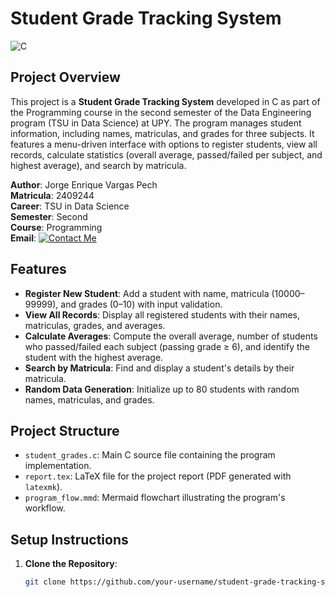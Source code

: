 # Student Grade Tracking System

![C](https://img.shields.io/badge/C-00599C?style=for-the-badge&logo=c&logoColor=white)

## Project Overview
This project is a **Student Grade Tracking System** developed in C as part of the Programming course in the second semester of the Data Engineering program (TSU in Data Science) at UPY. The program manages student information, including names, matriculas, and grades for three subjects. It features a menu-driven interface with options to register students, view all records, calculate statistics (overall average, passed/failed per subject, and highest average), and search by matricula.

**Author**: Jorge Enrique Vargas Pech  
**Matricula**: 2409244  
**Career**: TSU in Data Science  
**Semester**: Second  
**Course**: Programming  
**Email**: <a href="mailto:2409244@upy.edu.mx"><img src="https://img.shields.io/badge/Contact%20Me-Email-blue?style=for-the-badge" alt="Contact Me"></a>

## Features
- **Register New Student**: Add a student with name, matricula (10000–99999), and grades (0–10) with input validation.
- **View All Records**: Display all registered students with their names, matriculas, grades, and averages.
- **Calculate Averages**: Compute the overall average, number of students who passed/failed each subject (passing grade ≥ 6), and identify the student with the highest average.
- **Search by Matricula**: Find and display a student's details by their matricula.
- **Random Data Generation**: Initialize up to 80 students with random names, matriculas, and grades.

## Project Structure
- `student_grades.c`: Main C source file containing the program implementation.
- `report.tex`: LaTeX file for the project report (PDF generated with `latexmk`).
- `program_flow.mmd`: Mermaid flowchart illustrating the program's workflow.

## Setup Instructions
1. **Clone the Repository**:
   ```bash
   git clone https://github.com/your-username/student-grade-tracking-system.git
